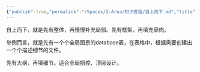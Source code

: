 ```yaml
---
{"publish":true,"permalink":"/Spaces/2-Area/知识管理/自上而下.md","title":"自上而下","created":"2023-02-10","modified":"2023-03-14","cssclasses":""}
---
```



自上而下，就是先有整体，再慢慢补充局部。先有框架，再填充骨肉。

举例而言，就是先有一个个全局图景的database表，在表格中，根据需要创建出一个个描述细节的文件。

先有大纲，再填细节。适合全局把控、顶层设计。